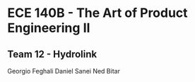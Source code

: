 # ECE 140B - The Art of Product  Engineering II
## Team 12 - Hydrolink
Georgio Feghali
Daniel Sanei
Ned Bitar
